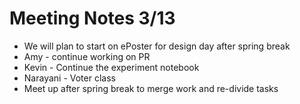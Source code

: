 # Meeting Notes 3/13
- We will plan to start on ePoster for design day after spring break
- Amy - continue working on PR
- Kevin - Continue the experiment notebook
- Narayani - Voter class 
- Meet up after spring break to merge work and re-divide tasks
